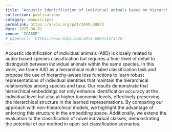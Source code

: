 ```yaml
---
title: "Acoustic identification of individual animals based on hierarchical contrastive learning"
collection: publications
category: manuscripts
permalink: https://arxiv.org/pdf/2409.08673
date: 2025-04-01
venue: 'ICASSP'
# paperurl: 'https://www.mdpi.com/2072-6694/14/1/36'
---
```


Acoustic identification of individual animals (AIID) is closely related to audio-based species classification but requires a finer level of detail to distinguish between individual animals within the same species. In this work, we frame AIID as a hierarchical multi-label classification task and propose the use of hierarchy-aware loss functions to learn robust representations of individual identities that maintain the hierarchical relationships among species and taxa. Our results demonstrate that hierarchical embeddings not only enhance identification accuracy at the individual level but also at higher taxonomic levels, effectively preserving the hierarchical structure in the learned representations. By comparing our approach with non-hierarchical models, we highlight the advantage of enforcing this structure in the embedding space. Additionally, we extend the evaluation to the classification of novel individual classes, demonstrating the potential of our method in open-set classification scenarios.